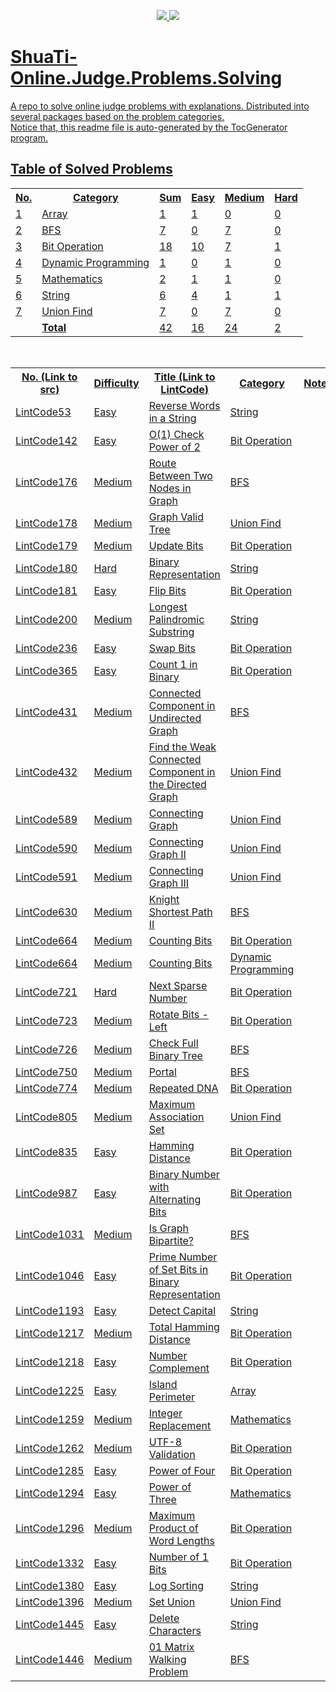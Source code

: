 <p align="center">
  <a href="https://travis-ci.org/Tony-Hu/ShuaTi-Online.Judge.Problems.Solving">
    <img src="https://travis-ci.org/Tony-Hu/ShuaTi-Online.Judge.Problems.Solving.svg?branch=master">
  </a>
  <a href="https://codecov.io/gh/Tony-Hu/ShuaTi-Online.Judge.Problems.Solving">
    <img src="https://codecov.io/gh/Tony-Hu/ShuaTi-Online.Judge.Problems.Solving/branch/master/graph/badge.svg">
</p>
  
# ShuaTi-Online.Judge.Problems.Solving
A repo to solve online judge problems with explanations. Distributed into several packages based on the problem categories.<br>
Notice that, this readme file is auto-generated by the TocGenerator program.

## Table of Solved Problems
[//]: <> (The content belowing will be auto-generated)
<table>
  <tbody>
    <tr>
      <th>No. </th>
      <th>Category</th>
      <th>Sum</th>
      <th>Easy</th>
      <th>Medium</th>
      <th>Hard</th>
    </tr>
    <tr>
      <td>1</td>
      <td><a href="https://github.com/Tony-Hu/ShuaTi-Online.Judge.Problems.Solving/tree/master/src/main/java/array">Array</a></td>
      <td>1</td>
      <td>1</td>
      <td>0</td>
      <td>0</td>
    </tr>
    <tr>
      <td>2</td>
      <td><a href="https://github.com/Tony-Hu/ShuaTi-Online.Judge.Problems.Solving/tree/master/src/main/java/bfs">BFS</a></td>
      <td>7</td>
      <td>0</td>
      <td>7</td>
      <td>0</td>
    </tr>
    <tr>
      <td>3</td>
      <td><a href="https://github.com/Tony-Hu/ShuaTi-Online.Judge.Problems.Solving/tree/master/src/main/java/bitOperation">Bit Operation</a></td>
      <td>18</td>
      <td>10</td>
      <td>7</td>
      <td>1</td>
    </tr>
    <tr>
      <td>4</td>
      <td><a href="https://github.com/Tony-Hu/ShuaTi-Online.Judge.Problems.Solving/tree/master/src/main/java/dp">Dynamic Programming</a></td>
      <td>1</td>
      <td>0</td>
      <td>1</td>
      <td>0</td>
    </tr>
    <tr>
      <td>5</td>
      <td><a href="https://github.com/Tony-Hu/ShuaTi-Online.Judge.Problems.Solving/tree/master/src/main/java/mathematics">Mathematics</a></td>
      <td>2</td>
      <td>1</td>
      <td>1</td>
      <td>0</td>
    </tr>
    <tr>
      <td>6</td>
      <td><a href="https://github.com/Tony-Hu/ShuaTi-Online.Judge.Problems.Solving/tree/master/src/main/java/string">String</a></td>
      <td>6</td>
      <td>4</td>
      <td>1</td>
      <td>1</td>
    </tr>
    <tr>
      <td>7</td>
      <td><a href="https://github.com/Tony-Hu/ShuaTi-Online.Judge.Problems.Solving/tree/master/src/main/java/unionFind">Union Find</a></td>
      <td>7</td>
      <td>0</td>
      <td>7</td>
      <td>0</td>
    </tr>
    <tr>
      <td></td>
      <td><b>Total</b></td>
      <td>42</td>
      <td>16</td>
      <td>24</td>
      <td>2</td>
    </tr>
  </tbody>
</table><br>
<table>
  <tbody>
    <tr>
      <th>No. (Link to <a href="https://github.com/Tony-Hu/ShuaTi-Online.Judge.Problems.Solving/tree/master/src/main/java">src</a>)</th>
      <th>Difficulty</th>
      <th>Title (Link to <a href="https://www.lintcode.com/problem/">LintCode</a>)</th>
      <th>Category</th>
      <th>Note</th>
    </tr>
    <tr>
      <td><a href="https://github.com/Tony-Hu/ShuaTi-Online.Judge.Problems.Solving/tree/master/src/main/java/string/LintCode53.java">LintCode53</a></td>
      <td>Easy</td>
      <td><a href="https://www.lintcode.com/problem/reverse-words-in-a-string/description">Reverse Words in a String</a></td>
      <td><a href="https://github.com/Tony-Hu/ShuaTi-Online.Judge.Problems.Solving/tree/master/src/main/java/string">String</a></td>
      <td></td>
    </tr>
    <tr>
      <td><a href="https://github.com/Tony-Hu/ShuaTi-Online.Judge.Problems.Solving/tree/master/src/main/java/bitOperation/LintCode142.java">LintCode142</a></td>
      <td>Easy</td>
      <td><a href="https://www.lintcode.com/problem/o1-check-power-of-2/description">O(1) Check Power of 2</a></td>
      <td><a href="https://github.com/Tony-Hu/ShuaTi-Online.Judge.Problems.Solving/tree/master/src/main/java/bitOperation">Bit Operation</a></td>
      <td></td>
    </tr>
    <tr>
      <td><a href="https://github.com/Tony-Hu/ShuaTi-Online.Judge.Problems.Solving/tree/master/src/main/java/bfs/LintCode176.java">LintCode176</a></td>
      <td>Medium</td>
      <td><a href="https://www.lintcode.com/problem/route-between-two-nodes-in-graph/description">Route Between Two Nodes in Graph</a></td>
      <td><a href="https://github.com/Tony-Hu/ShuaTi-Online.Judge.Problems.Solving/tree/master/src/main/java/bfs">BFS</a></td>
      <td></td>
    </tr>
    <tr>
      <td><a href="https://github.com/Tony-Hu/ShuaTi-Online.Judge.Problems.Solving/tree/master/src/main/java/unionFind/LintCode178.java">LintCode178</a></td>
      <td>Medium</td>
      <td><a href="https://www.lintcode.com/problem/graph-valid-tree/description">Graph Valid Tree</a></td>
      <td><a href="https://github.com/Tony-Hu/ShuaTi-Online.Judge.Problems.Solving/tree/master/src/main/java/unionFind">Union Find</a></td>
      <td></td>
    </tr>
    <tr>
      <td><a href="https://github.com/Tony-Hu/ShuaTi-Online.Judge.Problems.Solving/tree/master/src/main/java/bitOperation/LintCode179.java">LintCode179</a></td>
      <td>Medium</td>
      <td><a href="https://www.lintcode.com/problem/update-bits/description">Update Bits</a></td>
      <td><a href="https://github.com/Tony-Hu/ShuaTi-Online.Judge.Problems.Solving/tree/master/src/main/java/bitOperation">Bit Operation</a></td>
      <td></td>
    </tr>
    <tr>
      <td><a href="https://github.com/Tony-Hu/ShuaTi-Online.Judge.Problems.Solving/tree/master/src/main/java/string/LintCode180.java">LintCode180</a></td>
      <td>Hard</td>
      <td><a href="https://www.lintcode.com/problem/binary-representation/description">Binary Representation</a></td>
      <td><a href="https://github.com/Tony-Hu/ShuaTi-Online.Judge.Problems.Solving/tree/master/src/main/java/string">String</a></td>
      <td></td>
    </tr>
    <tr>
      <td><a href="https://github.com/Tony-Hu/ShuaTi-Online.Judge.Problems.Solving/tree/master/src/main/java/bitOperation/LintCode181.java">LintCode181</a></td>
      <td>Easy</td>
      <td><a href="https://www.lintcode.com/problem/flip-bits/description">Flip Bits</a></td>
      <td><a href="https://github.com/Tony-Hu/ShuaTi-Online.Judge.Problems.Solving/tree/master/src/main/java/bitOperation">Bit Operation</a></td>
      <td></td>
    </tr>
    <tr>
      <td><a href="https://github.com/Tony-Hu/ShuaTi-Online.Judge.Problems.Solving/tree/master/src/main/java/string/LintCode200.java">LintCode200</a></td>
      <td>Medium</td>
      <td><a href="https://www.lintcode.com/problem/longest-palindromic-substring/description">Longest Palindromic Substring</a></td>
      <td><a href="https://github.com/Tony-Hu/ShuaTi-Online.Judge.Problems.Solving/tree/master/src/main/java/string">String</a></td>
      <td></td>
    </tr>
    <tr>
      <td><a href="https://github.com/Tony-Hu/ShuaTi-Online.Judge.Problems.Solving/tree/master/src/main/java/bitOperation/LintCode236.java">LintCode236</a></td>
      <td>Easy</td>
      <td><a href="https://www.lintcode.com/problem/swap-bits/description">Swap Bits</a></td>
      <td><a href="https://github.com/Tony-Hu/ShuaTi-Online.Judge.Problems.Solving/tree/master/src/main/java/bitOperation">Bit Operation</a></td>
      <td></td>
    </tr>
    <tr>
      <td><a href="https://github.com/Tony-Hu/ShuaTi-Online.Judge.Problems.Solving/tree/master/src/main/java/bitOperation/LintCode365.java">LintCode365</a></td>
      <td>Easy</td>
      <td><a href="https://www.lintcode.com/problem/count-1-in-binary/description">Count 1 in Binary</a></td>
      <td><a href="https://github.com/Tony-Hu/ShuaTi-Online.Judge.Problems.Solving/tree/master/src/main/java/bitOperation">Bit Operation</a></td>
      <td></td>
    </tr>
    <tr>
      <td><a href="https://github.com/Tony-Hu/ShuaTi-Online.Judge.Problems.Solving/tree/master/src/main/java/bfs/LintCode431.java">LintCode431</a></td>
      <td>Medium</td>
      <td><a href="https://www.lintcode.com/problem/connected-component-in-undirected-graph/description">Connected Component in Undirected Graph</a></td>
      <td><a href="https://github.com/Tony-Hu/ShuaTi-Online.Judge.Problems.Solving/tree/master/src/main/java/bfs">BFS</a></td>
      <td></td>
    </tr>
    <tr>
      <td><a href="https://github.com/Tony-Hu/ShuaTi-Online.Judge.Problems.Solving/tree/master/src/main/java/unionFind/LintCode432.java">LintCode432</a></td>
      <td>Medium</td>
      <td><a href="https://www.lintcode.com/problem/find-the-weak-connected-component-in-the-directed-graph/description">Find the Weak Connected Component in the Directed Graph</a></td>
      <td><a href="https://github.com/Tony-Hu/ShuaTi-Online.Judge.Problems.Solving/tree/master/src/main/java/unionFind">Union Find</a></td>
      <td></td>
    </tr>
    <tr>
      <td><a href="https://github.com/Tony-Hu/ShuaTi-Online.Judge.Problems.Solving/tree/master/src/main/java/unionFind/LintCode589.java">LintCode589</a></td>
      <td>Medium</td>
      <td><a href="https://www.lintcode.com/problem/connecting-graph/description">Connecting Graph</a></td>
      <td><a href="https://github.com/Tony-Hu/ShuaTi-Online.Judge.Problems.Solving/tree/master/src/main/java/unionFind">Union Find</a></td>
      <td></td>
    </tr>
    <tr>
      <td><a href="https://github.com/Tony-Hu/ShuaTi-Online.Judge.Problems.Solving/tree/master/src/main/java/unionFind/LintCode590.java">LintCode590</a></td>
      <td>Medium</td>
      <td><a href="https://www.lintcode.com/problem/connecting-graph-ii/description">Connecting Graph II</a></td>
      <td><a href="https://github.com/Tony-Hu/ShuaTi-Online.Judge.Problems.Solving/tree/master/src/main/java/unionFind">Union Find</a></td>
      <td></td>
    </tr>
    <tr>
      <td><a href="https://github.com/Tony-Hu/ShuaTi-Online.Judge.Problems.Solving/tree/master/src/main/java/unionFind/LintCode591.java">LintCode591</a></td>
      <td>Medium</td>
      <td><a href="https://www.lintcode.com/problem/connecting-graph-iii/description">Connecting Graph III</a></td>
      <td><a href="https://github.com/Tony-Hu/ShuaTi-Online.Judge.Problems.Solving/tree/master/src/main/java/unionFind">Union Find</a></td>
      <td></td>
    </tr>
    <tr>
      <td><a href="https://github.com/Tony-Hu/ShuaTi-Online.Judge.Problems.Solving/tree/master/src/main/java/bfs/LintCode630.java">LintCode630</a></td>
      <td>Medium</td>
      <td><a href="https://www.lintcode.com/problem/knight-shortest-path-ii/description">Knight Shortest Path II</a></td>
      <td><a href="https://github.com/Tony-Hu/ShuaTi-Online.Judge.Problems.Solving/tree/master/src/main/java/bfs">BFS</a></td>
      <td></td>
    </tr>
    <tr>
      <td><a href="https://github.com/Tony-Hu/ShuaTi-Online.Judge.Problems.Solving/tree/master/src/main/java/bitOperation/LintCode664.java">LintCode664</a></td>
      <td>Medium</td>
      <td><a href="https://www.lintcode.com/problem/counting-bits/description">Counting Bits</a></td>
      <td><a href="https://github.com/Tony-Hu/ShuaTi-Online.Judge.Problems.Solving/tree/master/src/main/java/bitOperation">Bit Operation</a></td>
      <td></td>
    </tr>
    <tr>
      <td><a href="https://github.com/Tony-Hu/ShuaTi-Online.Judge.Problems.Solving/tree/master/src/main/java/dp/LintCode664.java">LintCode664</a></td>
      <td>Medium</td>
      <td><a href="https://www.lintcode.com/problem/counting-bits/description">Counting Bits</a></td>
      <td><a href="https://github.com/Tony-Hu/ShuaTi-Online.Judge.Problems.Solving/tree/master/src/main/java/dp">Dynamic Programming</a></td>
      <td></td>
    </tr>
    <tr>
      <td><a href="https://github.com/Tony-Hu/ShuaTi-Online.Judge.Problems.Solving/tree/master/src/main/java/bitOperation/LintCode721.java">LintCode721</a></td>
      <td>Hard</td>
      <td><a href="https://www.lintcode.com/problem/next-sparse-number/description">Next Sparse Number</a></td>
      <td><a href="https://github.com/Tony-Hu/ShuaTi-Online.Judge.Problems.Solving/tree/master/src/main/java/bitOperation">Bit Operation</a></td>
      <td></td>
    </tr>
    <tr>
      <td><a href="https://github.com/Tony-Hu/ShuaTi-Online.Judge.Problems.Solving/tree/master/src/main/java/bitOperation/LintCode723.java">LintCode723</a></td>
      <td>Medium</td>
      <td><a href="https://www.lintcode.com/problem/rotate-bits-left/description">Rotate Bits - Left</a></td>
      <td><a href="https://github.com/Tony-Hu/ShuaTi-Online.Judge.Problems.Solving/tree/master/src/main/java/bitOperation">Bit Operation</a></td>
      <td></td>
    </tr>
    <tr>
      <td><a href="https://github.com/Tony-Hu/ShuaTi-Online.Judge.Problems.Solving/tree/master/src/main/java/bfs/LintCode726.java">LintCode726</a></td>
      <td>Medium</td>
      <td><a href="https://www.lintcode.com/problem/check-full-binary-tree/description">Check Full Binary Tree</a></td>
      <td><a href="https://github.com/Tony-Hu/ShuaTi-Online.Judge.Problems.Solving/tree/master/src/main/java/bfs">BFS</a></td>
      <td></td>
    </tr>
    <tr>
      <td><a href="https://github.com/Tony-Hu/ShuaTi-Online.Judge.Problems.Solving/tree/master/src/main/java/bfs/LintCode750.java">LintCode750</a></td>
      <td>Medium</td>
      <td><a href="https://www.lintcode.com/problem/portal/description">Portal</a></td>
      <td><a href="https://github.com/Tony-Hu/ShuaTi-Online.Judge.Problems.Solving/tree/master/src/main/java/bfs">BFS</a></td>
      <td></td>
    </tr>
    <tr>
      <td><a href="https://github.com/Tony-Hu/ShuaTi-Online.Judge.Problems.Solving/tree/master/src/main/java/bitOperation/LintCode774.java">LintCode774</a></td>
      <td>Medium</td>
      <td><a href="https://www.lintcode.com/problem/repeated-dna/description">Repeated DNA</a></td>
      <td><a href="https://github.com/Tony-Hu/ShuaTi-Online.Judge.Problems.Solving/tree/master/src/main/java/bitOperation">Bit Operation</a></td>
      <td></td>
    </tr>
    <tr>
      <td><a href="https://github.com/Tony-Hu/ShuaTi-Online.Judge.Problems.Solving/tree/master/src/main/java/unionFind/LintCode805.java">LintCode805</a></td>
      <td>Medium</td>
      <td><a href="https://www.lintcode.com/problem/maximum-association-set/description">Maximum Association Set</a></td>
      <td><a href="https://github.com/Tony-Hu/ShuaTi-Online.Judge.Problems.Solving/tree/master/src/main/java/unionFind">Union Find</a></td>
      <td></td>
    </tr>
    <tr>
      <td><a href="https://github.com/Tony-Hu/ShuaTi-Online.Judge.Problems.Solving/tree/master/src/main/java/bitOperation/LintCode835.java">LintCode835</a></td>
      <td>Easy</td>
      <td><a href="https://www.lintcode.com/problem/hamming-distance/description">Hamming Distance</a></td>
      <td><a href="https://github.com/Tony-Hu/ShuaTi-Online.Judge.Problems.Solving/tree/master/src/main/java/bitOperation">Bit Operation</a></td>
      <td></td>
    </tr>
    <tr>
      <td><a href="https://github.com/Tony-Hu/ShuaTi-Online.Judge.Problems.Solving/tree/master/src/main/java/bitOperation/LintCode987.java">LintCode987</a></td>
      <td>Easy</td>
      <td><a href="https://www.lintcode.com/problem/binary-number-with-alternating-bits/description">Binary Number with Alternating Bits</a></td>
      <td><a href="https://github.com/Tony-Hu/ShuaTi-Online.Judge.Problems.Solving/tree/master/src/main/java/bitOperation">Bit Operation</a></td>
      <td></td>
    </tr>
    <tr>
      <td><a href="https://github.com/Tony-Hu/ShuaTi-Online.Judge.Problems.Solving/tree/master/src/main/java/bfs/LintCode1031.java">LintCode1031</a></td>
      <td>Medium</td>
      <td><a href="https://www.lintcode.com/problem/is-graph-bipartite/description">Is Graph Bipartite?</a></td>
      <td><a href="https://github.com/Tony-Hu/ShuaTi-Online.Judge.Problems.Solving/tree/master/src/main/java/bfs">BFS</a></td>
      <td></td>
    </tr>
    <tr>
      <td><a href="https://github.com/Tony-Hu/ShuaTi-Online.Judge.Problems.Solving/tree/master/src/main/java/bitOperation/LintCode1046.java">LintCode1046</a></td>
      <td>Easy</td>
      <td><a href="https://www.lintcode.com/problem/prime-number-of-set-bits-in-binary-representation/description">Prime Number of Set Bits in Binary Representation</a></td>
      <td><a href="https://github.com/Tony-Hu/ShuaTi-Online.Judge.Problems.Solving/tree/master/src/main/java/bitOperation">Bit Operation</a></td>
      <td></td>
    </tr>
    <tr>
      <td><a href="https://github.com/Tony-Hu/ShuaTi-Online.Judge.Problems.Solving/tree/master/src/main/java/string/LintCode1193.java">LintCode1193</a></td>
      <td>Easy</td>
      <td><a href="https://www.lintcode.com/problem/detect-capital/description">Detect Capital</a></td>
      <td><a href="https://github.com/Tony-Hu/ShuaTi-Online.Judge.Problems.Solving/tree/master/src/main/java/string">String</a></td>
      <td></td>
    </tr>
    <tr>
      <td><a href="https://github.com/Tony-Hu/ShuaTi-Online.Judge.Problems.Solving/tree/master/src/main/java/bitOperation/LintCode1217.java">LintCode1217</a></td>
      <td>Medium</td>
      <td><a href="https://www.lintcode.com/problem/total-hamming-distance/description">Total Hamming Distance</a></td>
      <td><a href="https://github.com/Tony-Hu/ShuaTi-Online.Judge.Problems.Solving/tree/master/src/main/java/bitOperation">Bit Operation</a></td>
      <td></td>
    </tr>
    <tr>
      <td><a href="https://github.com/Tony-Hu/ShuaTi-Online.Judge.Problems.Solving/tree/master/src/main/java/bitOperation/LintCode1218.java">LintCode1218</a></td>
      <td>Easy</td>
      <td><a href="https://www.lintcode.com/problem/number-complement/description">Number Complement</a></td>
      <td><a href="https://github.com/Tony-Hu/ShuaTi-Online.Judge.Problems.Solving/tree/master/src/main/java/bitOperation">Bit Operation</a></td>
      <td></td>
    </tr>
    <tr>
      <td><a href="https://github.com/Tony-Hu/ShuaTi-Online.Judge.Problems.Solving/tree/master/src/main/java/array/LintCode1225.java">LintCode1225</a></td>
      <td>Easy</td>
      <td><a href="https://www.lintcode.com/problem/island-perimeter/description">Island Perimeter</a></td>
      <td><a href="https://github.com/Tony-Hu/ShuaTi-Online.Judge.Problems.Solving/tree/master/src/main/java/array">Array</a></td>
      <td></td>
    </tr>
    <tr>
      <td><a href="https://github.com/Tony-Hu/ShuaTi-Online.Judge.Problems.Solving/tree/master/src/main/java/mathematics/LintCode1259.java">LintCode1259</a></td>
      <td>Medium</td>
      <td><a href="https://www.lintcode.com/problem/integer-replacement/description">Integer Replacement</a></td>
      <td><a href="https://github.com/Tony-Hu/ShuaTi-Online.Judge.Problems.Solving/tree/master/src/main/java/mathematics">Mathematics</a></td>
      <td></td>
    </tr>
    <tr>
      <td><a href="https://github.com/Tony-Hu/ShuaTi-Online.Judge.Problems.Solving/tree/master/src/main/java/bitOperation/LintCode1262.java">LintCode1262</a></td>
      <td>Medium</td>
      <td><a href="https://www.lintcode.com/problem/utf-8-validation/description">UTF-8 Validation</a></td>
      <td><a href="https://github.com/Tony-Hu/ShuaTi-Online.Judge.Problems.Solving/tree/master/src/main/java/bitOperation">Bit Operation</a></td>
      <td></td>
    </tr>
    <tr>
      <td><a href="https://github.com/Tony-Hu/ShuaTi-Online.Judge.Problems.Solving/tree/master/src/main/java/bitOperation/LintCode1285.java">LintCode1285</a></td>
      <td>Easy</td>
      <td><a href="https://www.lintcode.com/problem/power-of-four/description">Power of Four</a></td>
      <td><a href="https://github.com/Tony-Hu/ShuaTi-Online.Judge.Problems.Solving/tree/master/src/main/java/bitOperation">Bit Operation</a></td>
      <td></td>
    </tr>
    <tr>
      <td><a href="https://github.com/Tony-Hu/ShuaTi-Online.Judge.Problems.Solving/tree/master/src/main/java/mathematics/LintCode1294.java">LintCode1294</a></td>
      <td>Easy</td>
      <td><a href="https://www.lintcode.com/problem/power-of-three/description">Power of Three</a></td>
      <td><a href="https://github.com/Tony-Hu/ShuaTi-Online.Judge.Problems.Solving/tree/master/src/main/java/mathematics">Mathematics</a></td>
      <td></td>
    </tr>
    <tr>
      <td><a href="https://github.com/Tony-Hu/ShuaTi-Online.Judge.Problems.Solving/tree/master/src/main/java/bitOperation/LintCode1296.java">LintCode1296</a></td>
      <td>Medium</td>
      <td><a href="https://www.lintcode.com/problem/maximum-product-of-word-lengths/description">Maximum Product of Word Lengths</a></td>
      <td><a href="https://github.com/Tony-Hu/ShuaTi-Online.Judge.Problems.Solving/tree/master/src/main/java/bitOperation">Bit Operation</a></td>
      <td></td>
    </tr>
    <tr>
      <td><a href="https://github.com/Tony-Hu/ShuaTi-Online.Judge.Problems.Solving/tree/master/src/main/java/bitOperation/LintCode1332.java">LintCode1332</a></td>
      <td>Easy</td>
      <td><a href="https://www.lintcode.com/problem/number-of-1-bits/description">Number of 1 Bits</a></td>
      <td><a href="https://github.com/Tony-Hu/ShuaTi-Online.Judge.Problems.Solving/tree/master/src/main/java/bitOperation">Bit Operation</a></td>
      <td></td>
    </tr>
    <tr>
      <td><a href="https://github.com/Tony-Hu/ShuaTi-Online.Judge.Problems.Solving/tree/master/src/main/java/string/LintCode1380.java">LintCode1380</a></td>
      <td>Easy</td>
      <td><a href="https://www.lintcode.com/problem/log-sorting/description">Log Sorting</a></td>
      <td><a href="https://github.com/Tony-Hu/ShuaTi-Online.Judge.Problems.Solving/tree/master/src/main/java/string">String</a></td>
      <td></td>
    </tr>
    <tr>
      <td><a href="https://github.com/Tony-Hu/ShuaTi-Online.Judge.Problems.Solving/tree/master/src/main/java/unionFind/LintCode1396.java">LintCode1396</a></td>
      <td>Medium</td>
      <td><a href="https://www.lintcode.com/problem/set-union/description">Set Union</a></td>
      <td><a href="https://github.com/Tony-Hu/ShuaTi-Online.Judge.Problems.Solving/tree/master/src/main/java/unionFind">Union Find</a></td>
      <td></td>
    </tr>
    <tr>
      <td><a href="https://github.com/Tony-Hu/ShuaTi-Online.Judge.Problems.Solving/tree/master/src/main/java/string/LintCode1445.java">LintCode1445</a></td>
      <td>Easy</td>
      <td><a href="https://www.lintcode.com/problem/delete-characters/description">Delete Characters</a></td>
      <td><a href="https://github.com/Tony-Hu/ShuaTi-Online.Judge.Problems.Solving/tree/master/src/main/java/string">String</a></td>
      <td></td>
    </tr>
    <tr>
      <td><a href="https://github.com/Tony-Hu/ShuaTi-Online.Judge.Problems.Solving/tree/master/src/main/java/bfs/LintCode1446.java">LintCode1446</a></td>
      <td>Medium</td>
      <td><a href="https://www.lintcode.com/problem/01-matrix-walking-problem/description">01 Matrix Walking Problem</a></td>
      <td><a href="https://github.com/Tony-Hu/ShuaTi-Online.Judge.Problems.Solving/tree/master/src/main/java/bfs">BFS</a></td>
      <td></td>
    </tr>
  </tbody>
</table>